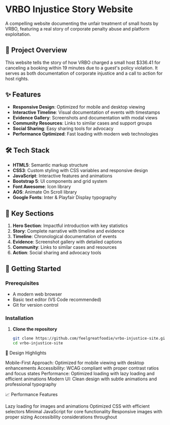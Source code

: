 # VRBO Injustice Story Website

A compelling website documenting the unfair treatment of small hosts by VRBO, featuring a real story of corporate penalty abuse and platform exploitation.

## 🎯 Project Overview

This website tells the story of how VRBO charged a small host $336.41 for canceling a booking within 19 minutes due to a guest's policy violation. It serves as both documentation of corporate injustice and a call to action for host rights.

## ✨ Features

- **Responsive Design**: Optimized for mobile and desktop viewing
- **Interactive Timeline**: Visual documentation of events with timestamps
- **Evidence Gallery**: Screenshots and documentation with modal views
- **Community Resources**: Links to similar cases and support groups
- **Social Sharing**: Easy sharing tools for advocacy
- **Performance Optimized**: Fast loading with modern web technologies

## 🛠️ Tech Stack

- **HTML5**: Semantic markup structure
- **CSS3**: Custom styling with CSS variables and responsive design
- **JavaScript**: Interactive features and animations
- **Bootstrap 5**: UI components and grid system
- **Font Awesome**: Icon library
- **AOS**: Animate On Scroll library
- **Google Fonts**: Inter & Playfair Display typography

## 📱 Key Sections

1. **Hero Section**: Impactful introduction with key statistics
2. **Story**: Complete narrative with timeline and evidence
3. **Timeline**: Chronological documentation of events
4. **Evidence**: Screenshot gallery with detailed captions
5. **Community**: Links to similar cases and resources
6. **Action**: Social sharing and advocacy tools

## 🚀 Getting Started

### Prerequisites

- A modern web browser
- Basic text editor (VS Code recommended)
- Git for version control

### Installation

1. **Clone the repository**
   ```bash
   git clone https://github.com/feelgreatfoodie/vrbo-injustice-site.git
   cd vrbo-injustice-site
   ```

🎨 Design Highlights

Mobile-First Approach: Optimized for mobile viewing with desktop enhancements
Accessibility: WCAG compliant with proper contrast ratios and focus states
Performance: Optimized loading with lazy loading and efficient animations
Modern UI: Clean design with subtle animations and professional typography

📈 Performance Features

Lazy loading for images and animations
Optimized CSS with efficient selectors
Minimal JavaScript for core functionality
Responsive images with proper sizing
Accessibility considerations throughout
